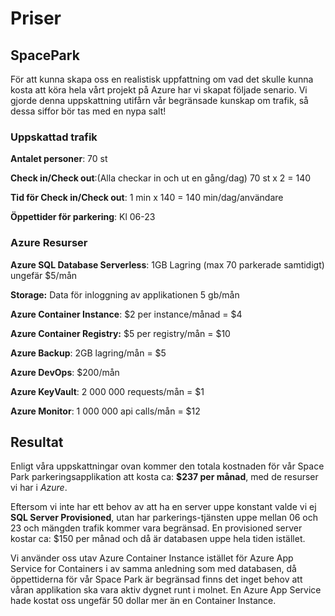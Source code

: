 # Priser

## SpacePark

För att kunna skapa oss en realistisk uppfattning om vad det skulle kunna kosta att köra hela vårt projekt på Azure har vi skapat följade senario. Vi gjorde denna uppskattning utifårn vår begränsade kunskap om trafik, så dessa siffor bör tas med en nypa salt!

### Uppskattad trafik

**Antalet personer**: 70 st

**Check in/Check out**:(Alla checkar in och ut en gång/dag) 70 st x 2 = 140

**Tid för Check in/Check out**: 1 min x 140 = 140 min/dag/användare

**Öppettider för parkering**: Kl 06-23

### Azure Resurser

**Azure SQL Database Serverless**: 1GB Lagring (max 70 parkerade samtidigt) ungefär $5/mån

**Storage:** Data för inloggning av applikationen 5 gb/mån

**Azure Container Instance**: $2 per instance/månad = $4

**Azure Container Registry:** $5 per registry/mån = $10

**Azure Backup**: 2GB lagring/mån = $5

**Azure DevOps**: $200/mån

**Azure KeyVault**: 2 000 000 requests/mån = $1

**Azure Monitor**: 1 000 000 api calls/mån = $12



## Resultat

Enligt våra uppskattningar ovan kommer den totala kostnaden för vår Space Park parkeringsapplikation att kosta ca: **$237 per månad**, med de resurser vi har i *Azure*. 

Eftersom vi inte har ett behov av att ha en server uppe konstant valde vi ej **SQL Server Provisioned**, utan har parkerings-tjänsten uppe mellan 06 och 23 och mängden trafik kommer vara begränsad. En provisioned server kostar ca: $150 per månad och då är databasen uppe hela tiden istället.

Vi använder oss utav Azure Container Instance istället för Azure App Service for Containers i av samma anledning som med databasen, då öppettiderna för vår Space Park är begränsad finns det inget behov att våran applikation ska vara aktiv dygnet runt i molnet. En Azure App Service hade kostat oss ungefär 50 dollar mer än en Container Instance.
